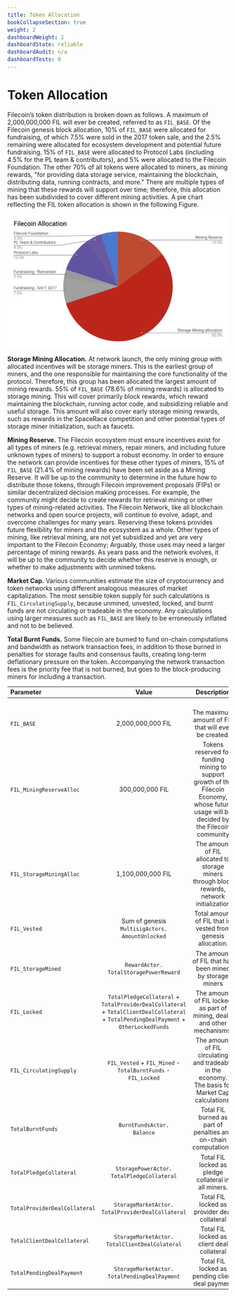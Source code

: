```yaml
---
title: Token Allocation
bookCollapseSection: true
weight: 2
dashboardWeight: 1
dashboardState: reliable
dashboardAudit: n/a
dashboardTests: 0
---
```


# Token Allocation

Filecoinʼs token distribution is broken down as follows. A maximum of 2,000,000,000 FIL will ever be created, referred to as `FIL_BASE`. Of the Filecoin genesis block allocation, 10% of `FIL_BASE` were allocated for fundraising, of which 7.5% were sold in the 2017 token sale, and the 2.5% remaining were allocated for ecosystem development and potential future fundraising. 15% of `FIL_BASE` were allocated to Protocol Labs (including 4.5% for the PL team & contributors), and 5% were allocated to the Filecoin Foundation. The other 70% of all tokens were allocated to miners, as mining rewards, "for providing data storage service, maintaining the blockchain, distributing data, running contracts, and more." There are multiple types of mining that these rewards will support over time; therefore, this allocation has been subdivided to cover different mining activities. A pie chart reflecting the FIL token allocation is shown in the following Figure.

![Filecoin Token Allocation](filtokenallocation.png)

**Storage Mining Allocation.** At network launch, the only mining group with allocated incentives will be storage miners. This is the earliest group of miners, and the one responsible for maintaining the core functionality of the protocol. Therefore, this group has been allocated the largest amount of mining rewards. 55% of `FIL_BASE` (78.6% of mining rewards) is allocated to storage mining. This will cover primarily block rewards, which reward maintaining the blockchain, running actor code, and subsidizing reliable and useful storage. This amount will also cover early storage mining rewards, such as rewards in the SpaceRace competition and other potential types of storage miner initialization, such as faucets.

**Mining Reserve.** The Filecoin ecosystem must ensure incentives exist for all types of miners (e.g. retrieval miners, repair miners, and including future unknown types of miners) to support a robust economy. In order to ensure the network can provide incentives for these other types of miners, 15% of `FIL_BASE` (21.4% of mining rewards) have been set aside as a Mining Reserve. It will be up to the community to determine in the future how to distribute those tokens, through Filecoin improvement proposals (FIPs) or similar decentralized decision making processes. For example, the community might decide to create rewards for retrieval mining or other types of mining-related activities. The Filecoin Network, like all blockchain networks and open source projects, will continue to evolve, adapt, and overcome challenges for many years. Reserving these tokens provides future flexibility for miners and the ecosystem as a whole. Other types of mining, like retrieval mining, are not yet subsidized and yet are very important to the Filecoin Economy; Arguably, those uses may need a larger percentage of mining rewards. As years pass and the network evolves, it will be up to the community to decide whether this reserve is enough, or whether to make adjustments with unmined tokens.

**Market Cap.** Various communities estimate the size of cryptocurrency and token networks using different analogous measures of market capitalization. The most sensible token supply for such calculations is `FIL_CirculatingSupply`, because unmined, unvested, locked, and burnt funds are not circulating or tradeable in the economy. Any calculations using larger measures such as `FIL_BASE` are likely to be erroneously inflated and not to be believed.

**Total Burnt Funds.** Some filecoin are burned to fund on-chain computations and bandwidth as network transaction fees, in addition to those burned in penalties for storage faults and consensus faults, creating long-term deflationary pressure on the token. Accompanying the network transaction fees is the priority fee that is not burned, but goes to the block-producing miners for including a transaction.

| **Parameter**                 |                                                               **Value**                                                                |                                                              **Description**                                                               |
| :---------------------------- | :------------------------------------------------------------------------------------------------------------------------------------: | :----------------------------------------------------------------------------------------------------------------------------------------: |
| <img width=200/>              |                                                            <img width=100/>                                                            |                                                              <img width=100/>                                                              |
| `FIL_BASE`                    |                                                           2,000,000,000 FIL                                                            |                                            The maximum amount of FIL that will ever be created.                                            |
| `FIL_MiningReserveAlloc`      |                                                            300,000,000 FIL                                                             | Tokens reserved for funding mining to support growth of the Filecoin Economy, whose future usage will be decided by the Filecoin community |
| `FIL_StorageMiningAlloc`      |                                                           1,100,000,000 FIL                                                            |                        The amount of FIL allocated to storage miners through block rewards, network initialization                         |
| `FIL_Vested`                  |                                          Sum of genesis `MultisigActors.`<br>`AmountUnlocked`                                          |                                        Total amount of FIL that is vested from genesis allocation.                                         |
| `FIL_StorageMined`            |                                              `RewardActor.`<br>`TotalStoragePowerReward`                                               |                                          The amount of FIL that has been mined by storage miners                                           |
| `FIL_Locked`                  | `TotalPledgeCollateral` + `TotalProviderDealCollateral` + `TotalClientDealCollateral` + `TotalPendingDealPayment` + `OtherLockedFunds` |                                  The amount of FIL locked as part of mining, deals, and other mechanisms.                                  |
| `FIL_CirculatingSupply`       |                                     `FIL_Vested` + `FIL_Mined` - `TotalBurntFunds` - `FIL_Locked`                                      |                     The amount of FIL circulating and tradeable in the economy. The basis for Market Cap calculations.                     |
| `TotalBurntFunds`             |                                                    `BurntFundsActor.`<br>`Balance`                                                     |                                      Total FIL burned as part of penalties and on-chain computations.                                      |
| `TotalPledgeCollateral`       |                                            `StoragePowerActor.`<br>`TotalPledgeCollateral`                                             |                                            Total FIL locked as pledge collateral in all miners.                                            |
| `TotalProviderDealCollateral` |                                         `StorageMarketActor.`<br>`TotalProviderDealCollateral`                                         |                                                Total FIL locked as provider deal collateral                                                |
| `TotalClientDealCollateral`   |                                          `StorageMarketActor.`<br>`TotalClientDealColateral`                                           |                                                 Total FIL locked as client deal collateral                                                 |
| `TotalPendingDealPayment`     |                                           `StorageMarketActor.`<br>`TotalPendingDealPayment`                                           |                                              Total FIL locked as pending client deal payment                                               |
